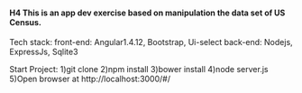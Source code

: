 #### H4 This is an app dev exercise based on manipulation the data set of US Census.


Tech stack: 
front-end: Angular1.4.12, Bootstrap, Ui-select
back-end: Nodejs, ExpressJs, Sqlite3

Start Project:
1)git clone 
2)npm install
3)bower install
4)node server.js
5)Open browser at http://localhost:3000/#/



